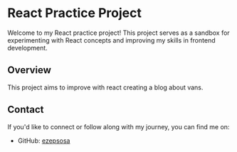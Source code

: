 # React Practice Project

Welcome to my React practice project! This project serves as a sandbox for experimenting with React concepts and improving my skills in frontend development.

## Overview

This project aims to improve with react creating a blog about vans.

## Contact

If you'd like to connect or follow along with my journey, you can find me on:
- GitHub: [ezepsosa](https://github.com/ezepsosa)
